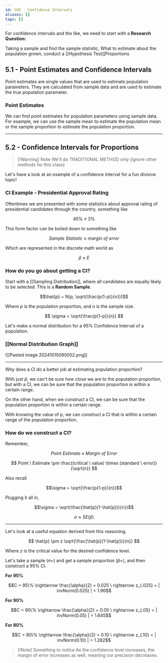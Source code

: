 ```yaml
---
id: CH5 - Confidence Intervals
aliases: []
tags: []
---
```


For confidence intervals and the like, we need to start with a **Research Question:**

Taking a sample and find the sample statistic, What to estimate about the population grown, conduct a [[Hypothesis Test]]Proportions

## 5.1 - Point Estimates and Confidence Intervals

Point estimates are single values that are used to estimate population parameters. They are calculated from sample data and are used to estimate the true population parameter.

### Point Estimates

We can find point estimates for population parameters using sample data. For example, we can use the sample mean to estimate the population mean or the sample proportion to estimate the population proportion.

---

## 5.2 - Confidence Intervals for Proportions

> [!Warning] Note
> We'll do TRADITIONAL METHOD only (ignore other methods for this class)

Let's have a look at an example of a confidence interval for a fun divisive topic!

### CI Example - Presidential Approval Rating

Oftentimes we are presented with some statistics about approval rating of presidential candidates through the country, something like

$$45\% \pm 3\%$$

This form factor can be boiled down to something like

$$Sample \ Statistic \ \pm \ margin \ of \ error$$

Which are represented in the discrete math world as

$$\hat{p} \ \pm \ E$$

### How do you go about getting a CI?

Start with a [[Sampling Distribution]], where all candidates are equally likely to be selected. This is a **Random Sample**.

$$\hat{p} ~ N(p, \sqrt{\frac{p(1-p)}{n}})$$

Where $p$ is the population proportion, and $n$ is the sample size.

$$ \sigma = \sqrt{\frac{p(1-p)}{n}} $$

Let's make a normal distribution for a 95% Confidence Interval of a population.

### [[Normal Distribution Graph]]

![[Pasted image 20241015090052.png]]

---

Why does a CI do a better job at estimating population proportion?

With just $\hat{p}$, we can't be sure how close we are to the population proportion, but with a CI, we can be sure that the population proportion is within a certain range.

On the other hand, when we construct a CI, we can be sure that the population proportion is within a certain range.

With knowing the value of p, we can construct a CI that is within a certain range of the population proportion.

### How do we construct a CI?

Remember,

$$Point \ Estimate \pm Margin \ of \ Error$$

$$ Point \ Estimate \pm \frac{(critical \ value) \times (standard \ error)}{\sqrt{n}} $$

Also recall

$$\sigma = \sqrt{\frac{p(1-p)}{n}}$$

Plugging it all in,

$$\sigma = \sqrt{\frac{\hat{p}(1-\hat{p})}{n}}$$

$$\sigma \approx SE(\hat{p})$$

---

Let's look at a useful equation derived from this reasoning.

$$ \hat{p} \pm z \sqrt{\frac{\hat{p}(1-\hat{p})}{n}} $$

Where $z$ is the critical value for the desired confidence level.

Let's take a sample ($n =$) and get a sample proportion ($\hat{p} =$), and then construct a 95% CI.

**For 95%**

$$C = 95\% \rightarrow \frac{\alpha}{2} = 0.025 \ rightarrow z_{.025} = | invNorm(0.025) | = 1.96$$

**For 90%**

$$C = 90\% \rightarrow \frac{\alpha}{2} = 0.05 \ rightarrow z_{.05} = | invNorm(0.05) | = 1.645$$

**For 80%**

$$C = 80\% \rightarrow \frac{\alpha}{2} = 0.10 \ rightarrow z_{.10} = | invNorm(0.10) | = 1.282$$

> [!Note] Something to notice
> As the confidence level increases, the margin of error increases as well, meaning our precision decreases.

